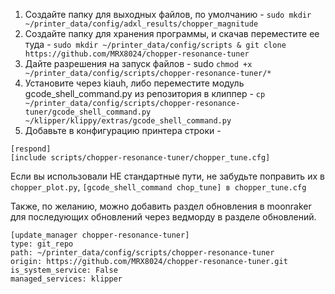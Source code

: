 1. Создайте папку для выходных файлов, по умолчанию - `sudo mkdir ~/printer_data/config/adxl_results/chopper_magnitude`
2. Создайте папку для хранения программы, и скачав переместите ее туда - `sudo mkdir ~/printer_data/config/scripts & git clone https://github.com/MRX8024/chopper-resonance-tuner`
3. Дайте разрешения на запуск файлов - sudo `chmod +x ~/printer_data/config/scripts/chopper-resonance-tuner/*`
4. Установите через kiauh, либо переместите модуль gcode_shell_command.py из репозитория в клиппер - `cp ~/printer_data/config/scripts/chopper-resonance-tuner/gcode_shell_command.py ~/klipper/klippy/extras/gcode_shell_command.py`
5. Добавьте в конфигурацию принтера строки - 
```
[respond]
[include scripts/chopper-resonance-tuner/chopper_tune.cfg]
```
Если вы использовали НЕ стандартные пути, не забудьте поправить их в `chopper_plot.py`, `[gcode_shell_command chop_tune] в chopper_tune.cfg`

Также, по желанию, можно добавить раздел обновления в moonraker для последующих обновлений через ведморду в разделе обновлений.
```
[update_manager chopper-resonance-tuner]
type: git_repo
path: ~/printer_data/config/scripts/chopper-resonance-tuner
origin: https://github.com/MRX8024/chopper-resonance-tuner.git
is_system_service: False
managed_services: klipper
```